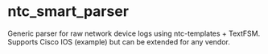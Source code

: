 # ntc_smart_parser
Generic parser for raw network device logs using ntc-templates + TextFSM.  Supports Cisco IOS (example) but can be extended for any vendor.
